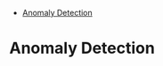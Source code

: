 <!--ts-->
   * [Anomaly Detection](#anomaly-detection)

<!-- Added by: gil_diy, at: Sun 10 Apr 2022 11:34:33 IDT -->

<!--te-->

# Anomaly Detection

